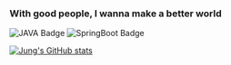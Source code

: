 ### With good people, I wanna make a better world

![JAVA Badge](https://img.shields.io/badge/JAVA-007396?style=flat-plastic&logo=java&logoColor=white)
![SpringBoot Badge](https://img.shields.io/badge/SpringBoot-6DB33F?style=flat-plastic&logo=java&logoColor=white)

[![Jung's GitHub stats](https://github-readme-stats.vercel.app/api?username=jki503&show_icons=true&theme=merko)](https://github.com/jki503/github-readme-stats)



<!--
**jki503/jki503** is a ✨ _special_ ✨ repository because its `README.md` (this file) appears on your GitHub profile.

Here are some ideas to get you started:

- 🔭 I’m currently working on ...
- 🌱 I’m currently learning ...
- 👯 I’m looking to collaborate on ...
- 🤔 I’m looking for help with ...
- 💬 Ask me about ...
- 📫 How to reach me: ...
- 😄 Pronouns: ...
- ⚡ Fun fact: ...
-->
